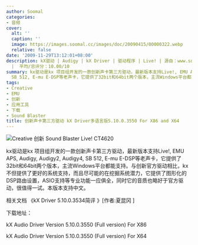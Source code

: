 ```yaml
---
author: Soomal
categories:
- 音频
cover:
  alt: ''
  caption: ''
  image: https://images.soomal.cc/images/doc/20090415/00000322.webp
  relative: false
date: '2009-11-29T13:12:01+08:00'
description: kX驱动 | Audigy | kX Driver | 驱动程序 | Live! | 源自：www.soomal.com | 版权：整理
  |  平均/总评分：10.00/10
summary: kx驱动是kx 项目组开发的一款创新声卡第三方驱动，最新版本支持Live!, EMU APS, Audigy, Audigy2, Audigy4,
  SB 512, E-mu E-DSP等老声卡，它提供了32bit和64bit两个版本，主流Windows平台都能支持。与创新官方驱动相比，kx不但提供了更好的系统支持，而且尽可能的在挖掘系统潜力，它提供了图形化的DSP路由设置，ASIO支持等专业功能一应俱全，同时它的音质也略好于官方驱动，很值得一试。
tags:
- Creative
- EMU
- 创新
- 应用工具
- 下载
- Sound Blaster
title: 创新声卡第三方驱动 kX Driver多语言版5.10.0.3550 For X86 and X64
---
```


![Creative 创新 Sound Blaster Live! CT4620](https://images.soomal.cc/images/doc/20091008/00002883.webp)




kx驱动是kx 项目组开发的一款创新声卡第三方驱动，最新版本支持Live!, EMU APS, Audigy, Audigy2, Audigy4, SB 512, E-mu E-DSP等老声卡，它提供了32bit和64bit两个版本，主流Windows平台都能支持。与创新官方驱动相比，kx不但提供了更好的系统支持，而且尽可能的在挖掘系统潜力，它提供了图形化的DSP路由设置，ASIO支持等专业功能一应俱全，同时它的音质也略好于官方驱动，很值得一试。本版本支持中文。

相关文档
《kX Driver 5.10.0.3534简评 》[作者:夏昆冈 ]


下载地址：



kX Audio Driver Version 5.10.0.3550 (Full version) For X86

kX Audio Driver Version 5.10.0.3550 (Full version) For X64